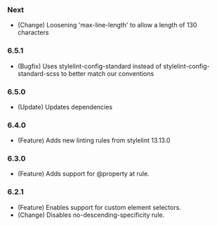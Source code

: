 ### Next
- (Change) Loosening 'max-line-length' to allow a length of 130 characters

### 6.5.1

- (Bugfix) Uses stylelint-config-standard instead of stylelint-config-standard-scss to better match our conventions

### 6.5.0
- (Update) Updates dependencies

### 6.4.0
- (Feature) Adds new linting rules from stylelint 13.13.0

### 6.3.0
 - (Feature) Adds support for @property at rule.

### 6.2.1
 - (Feature) Enables support for custom element selectors.
 - (Change) Disables no-descending-specificity rule.
